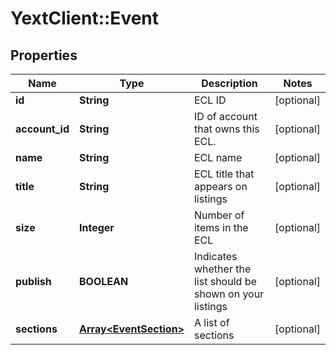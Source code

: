 # YextClient::Event

## Properties
Name | Type | Description | Notes
------------ | ------------- | ------------- | -------------
**id** | **String** | ECL ID | [optional] 
**account_id** | **String** | ID of account that owns this ECL. | [optional] 
**name** | **String** | ECL name | [optional] 
**title** | **String** | ECL title that appears on listings | [optional] 
**size** | **Integer** | Number of items in the ECL | [optional] 
**publish** | **BOOLEAN** | Indicates whether the list should be shown on your listings | [optional] 
**sections** | [**Array&lt;EventSection&gt;**](EventSection.md) | A list of sections | [optional] 


